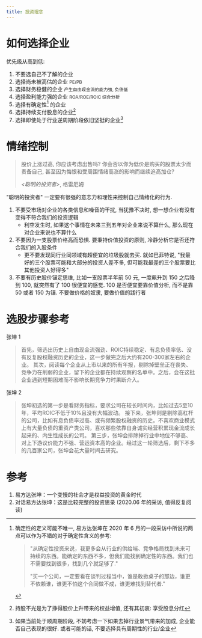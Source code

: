 ```yaml
---
title: 投资理念
---
```


# 如何选择企业

优先级从高到低:

1. 不要选自己不了解的企业
2. 选择尚未被高估的企业 <small>PE/PB</small>
3. 选择财务稳健的企业 <small>产生自由现金流的能力强, 负债低</small>
4. 选择盈利能力强的企业 <small>ROA/ROE/ROIC 综合分析</small>
5. 选择有确定性[^1] 的企业
6. 选择持续支付股息的企业[^2]
7. 选择即使处于行业逆周期阶段依旧坚挺的企业[^3]

# 情绪控制

> 股价上涨过高, 你应该考虑出售吗? 你会否以你为低价是购买的股票太少而责备自己, 甚至因为悔恨和受周围情绪高涨的影响而继续追高加仓?
>
> *<聪明的投资者>*, 格雷厄姆

"聪明的投资者" 一定要有很强的意志力和理性来控制自己情绪化的行为.

1. 不要受市场对企业的各类信息和噪音的干扰, 当犹豫不决时, 想一想企业有没有变得不符合我们的投资逻辑
   - 利空发生时, 如果这个事情在未来三到五年对企业来说不算什么, 那么现在对企业来说也不算什么
3. 不要因为一支股票价格高而恐惧. 要秉持价值投资的原则, 冷静分析它是否还符合我们的入股条件
   - 更不要发现同行业同领域有超便宜的垃圾股就去买. 就如巴菲特说, "我最好的三个股票可能和大部分的投资人差不多, 但可能我最差的三个股票要比其他投资人好得多"
4. 不要有历史股价锚定思维, 比如一支股票半年前 50 元, 一度飙升到 150 之后降到 100, 就突然有了 100 很便宜的感觉. 100 是否便宜要靠价值分析, 而不是靠 50 或者 150 为锚. 不要做价格的奴隶, 要做价值的践行者

# 选股步骤参考

张坤 1

> 首先，筛选出历史上自由现金流强劲、ROIC持续稳定、有息负债率低、没有反复股权融资历史的企业，这一步做完之后大约有200-300家左右的企业。
> 其次，阅读每个企业从上市以来的所有年报，剔除掉壁垒正在丧失、竞争力在削弱的企业，留下的企业都在持续观察的名单中。之后，会在这批企业遇到短期困难而不影响长期竞争力时果断介入。

张坤 2

> 张坤初选的第一步是看财务指标，要求公司在较长时间内，比如过去5至10年，平均ROIC不低于10%且没有大幅波动。
> 接下来，张坤则是剔除高杠杆的公司，比如有息负债率过高、或有频繁股权融资的历史。不喜欢商业模式上有大量负债的重资产类公司，喜欢那些依靠自身诚实经营积累现金流成长起来的、内生性成长的公司。
> 第三步，张坤会排除掉行业中地位不够高、对上下游议价能力不强、营运资本高的企业。经过这一轮筛选后，剩下不多的几百家公司，张坤会花大量时间去研究。

# 参考

1. 易方达张坤：一个变慢的社会才是权益投资的黄金时代
2. 对话易方达张坤：这是比较完整的投资思录 (2020.06 年的采访, 值得反复阅读)

[^1]: 确定性的定义可能不唯一, 易方达张坤在 2020 年 6 月的一段采访中所说的两点可以作为不错的对于确定性含义的参考:
    > "从确定性投资来说，我更多会从行业的供给端、竞争格局找到未来可持续的东西。能确定的东西不多，但我们能找到确定性的东西。我们也不需要找到很多，找到几个就足够了."
    >
	> "买一个公司，一定要看在谈判过程当中，谁是敢掀桌子的那边，谁更不依赖谁，谁更不怕这个合同做不成，谁更难找到替代者."
[^2]: 持股不光是为了挣得股价上升带来的权益增值, 还有其初衷: 享受股息分红
[^3]: 如果当前处于顺周期阶段, 不妨考虑一下如果去掉行业景气带来的加成, 企业能否自己表现的很好. 或者可能的话, 不要选择具有周期性的行业/企业
